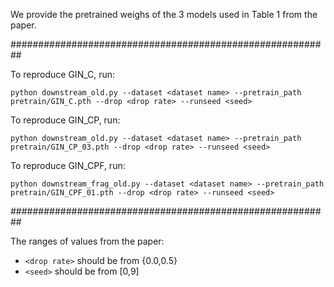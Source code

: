 We provide the pretrained weighs of the 3 models used in Table 1 from the paper.

##########################################################

To reproduce GIN_C, run:
```
python downstream_old.py --dataset <dataset name> --pretrain_path pretrain/GIN_C.pth --drop <drop rate> --runseed <seed>
```

To reproduce GIN_CP, run:
```
python downstream_old.py --dataset <dataset name> --pretrain_path pretrain/GIN_CP_03.pth --drop <drop rate> --runseed <seed>
```

To reproduce GIN_CPF, run:
```
python downstream_frag_old.py --dataset <dataset name> --pretrain_path pretrain/GIN_CPF_01.pth --drop <drop rate> --runseed <seed>
```
##########################################################

The ranges of values from the paper:
* `<drop rate>` should be from {0.0,0.5}
* `<seed>` should be from [0,9]
 
